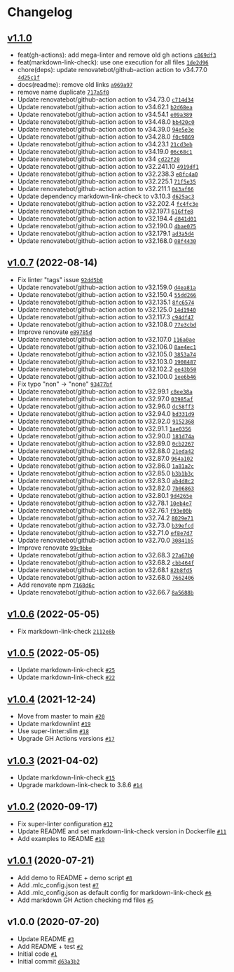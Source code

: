 # Changelog

## [v1.1.0](https://github.com/ruzickap/action-my-markdown-link-checker/compare/v1.0.7...v1.1.0)

- feat(gh-actions): add mega-linter and remove old gh actions [`c869df3`](https://github.com/ruzickap/action-my-markdown-link-checker/commit/c869df3e86a7892209fe23902d818ce4820b3b1d)
- feat(markdown-link-check): use one execution for all files [`1de2d96`](https://github.com/ruzickap/action-my-markdown-link-checker/commit/1de2d96f61bb2358b8ef8262672b884285359e61)
- chore(deps): update renovatebot/github-action action to v34.77.0 [`4d25c1f`](https://github.com/ruzickap/action-my-markdown-link-checker/commit/4d25c1f86303c363278fddf98bd97b5980ff4a5c)
- docs(readme): remove old links [`a969a97`](https://github.com/ruzickap/action-my-markdown-link-checker/commit/a969a978cf89b762c0dcb81155ffbaf086df2717)
- remove name duplicate [`717a5f0`](https://github.com/ruzickap/action-my-markdown-link-checker/commit/717a5f0dd8271a034c9b33d4a75072da463c572a)
- Update renovatebot/github-action action to v34.73.0 [`c714d34`](https://github.com/ruzickap/action-my-markdown-link-checker/commit/c714d3488ce70f1c441918d472b4cf15c9d40903)
- Update renovatebot/github-action action to v34.62.1 [`b2d68ea`](https://github.com/ruzickap/action-my-markdown-link-checker/commit/b2d68ea6a5db927b6564aeeea84cf9bbd175d2d4)
- Update renovatebot/github-action action to v34.54.1 [`e09a389`](https://github.com/ruzickap/action-my-markdown-link-checker/commit/e09a38998d7fc861f9222220725d999104ca3763)
- Update renovatebot/github-action action to v34.48.0 [`bb420c0`](https://github.com/ruzickap/action-my-markdown-link-checker/commit/bb420c06ec04ba076b2cff8e26b4f5e16e182dcc)
- Update renovatebot/github-action action to v34.39.0 [`94e5e3e`](https://github.com/ruzickap/action-my-markdown-link-checker/commit/94e5e3e8a26f78ca93543beb26caa5b9ddc518b3)
- Update renovatebot/github-action action to v34.28.0 [`f0c9869`](https://github.com/ruzickap/action-my-markdown-link-checker/commit/f0c98699af0c64116679897a0c4248945524f74e)
- Update renovatebot/github-action action to v34.23.1 [`21cd3eb`](https://github.com/ruzickap/action-my-markdown-link-checker/commit/21cd3eb8c2ac4f8de036c1a1bf3b8d17fed9d47d)
- Update renovatebot/github-action action to v34.19.0 [`06c68c1`](https://github.com/ruzickap/action-my-markdown-link-checker/commit/06c68c19f72b55a2bcfe83846cab16a09a7d3608)
- Update renovatebot/github-action action to v34 [`cd22f20`](https://github.com/ruzickap/action-my-markdown-link-checker/commit/cd22f202abe66e55782eb0d088353a5dae81578f)
- Update renovatebot/github-action action to v32.241.10 [`4919df1`](https://github.com/ruzickap/action-my-markdown-link-checker/commit/4919df1c1b90abd4f8b53a9ca9b88ad87418c712)
- Update renovatebot/github-action action to v32.238.3 [`e8fc4a0`](https://github.com/ruzickap/action-my-markdown-link-checker/commit/e8fc4a0df84076d187a422b0a14f45e43369347c)
- Update renovatebot/github-action action to v32.225.1 [`71f5e35`](https://github.com/ruzickap/action-my-markdown-link-checker/commit/71f5e35ae5dfadecd78f8a7348d8b63e5e736c98)
- Update renovatebot/github-action action to v32.211.1 [`043af66`](https://github.com/ruzickap/action-my-markdown-link-checker/commit/043af660bf040051721570e0323ca1a0068b8bf5)
- Update dependency markdown-link-check to v3.10.3 [`d625ac3`](https://github.com/ruzickap/action-my-markdown-link-checker/commit/d625ac3ed67ee75710f19a4f68b0f5a7678f4d45)
- Update renovatebot/github-action action to v32.202.4 [`fc4fc3e`](https://github.com/ruzickap/action-my-markdown-link-checker/commit/fc4fc3ec9c8b7f6c92298ae2649eb083a21db951)
- Update renovatebot/github-action action to v32.197.1 [`616ffe8`](https://github.com/ruzickap/action-my-markdown-link-checker/commit/616ffe860c588bbcacc4d0ef9f062070911be81a)
- Update renovatebot/github-action action to v32.194.4 [`d841d01`](https://github.com/ruzickap/action-my-markdown-link-checker/commit/d841d012189506e797a4c6f18965f8837fd4204f)
- Update renovatebot/github-action action to v32.190.0 [`4bae075`](https://github.com/ruzickap/action-my-markdown-link-checker/commit/4bae0758879d9082ba455e3730fa8df3466a5875)
- Update renovatebot/github-action action to v32.179.1 [`ad3a5d4`](https://github.com/ruzickap/action-my-markdown-link-checker/commit/ad3a5d40838f707bd0ea3979313abc729935736c)
- Update renovatebot/github-action action to v32.168.0 [`08f4430`](https://github.com/ruzickap/action-my-markdown-link-checker/commit/08f44306e54edf5ecc39fe502eec14a4b69138a3)

## [v1.0.7](https://github.com/ruzickap/action-my-markdown-link-checker/compare/v1.0.6...v1.0.7) (2022-08-14)

- Fix linter "tags" issue [`92dd5b0`](https://github.com/ruzickap/action-my-markdown-link-checker/commit/92dd5b0866629c9abaa50f8231805dfb97e572f2)
- Update renovatebot/github-action action to v32.159.0 [`d4ea81a`](https://github.com/ruzickap/action-my-markdown-link-checker/commit/d4ea81ab74d75cc4e7c766a3e51d13cdc53fd043)
- Update renovatebot/github-action action to v32.150.4 [`55dd266`](https://github.com/ruzickap/action-my-markdown-link-checker/commit/55dd26633f4d41586a1e78824ccfddece1da6b2d)
- Update renovatebot/github-action action to v32.135.1 [`8fc6574`](https://github.com/ruzickap/action-my-markdown-link-checker/commit/8fc65749e12e79a05946f395b66d86a421f626fe)
- Update renovatebot/github-action action to v32.125.0 [`14d1940`](https://github.com/ruzickap/action-my-markdown-link-checker/commit/14d1940e22fcac7ce09f3ba11745ca3183868c7b)
- Update renovatebot/github-action action to v32.117.3 [`c94df47`](https://github.com/ruzickap/action-my-markdown-link-checker/commit/c94df479fbbcbc053ea9c52a38c98f07375977db)
- Update renovatebot/github-action action to v32.108.0 [`77e3cbd`](https://github.com/ruzickap/action-my-markdown-link-checker/commit/77e3cbd8e50dd4ada6ada96300655b62196115bb)
- Improve renovate [`e89785d`](https://github.com/ruzickap/action-my-markdown-link-checker/commit/e89785df3ef58601f7013139178f054af1c7ea74)
- Update renovatebot/github-action action to v32.107.0 [`116a0ae`](https://github.com/ruzickap/action-my-markdown-link-checker/commit/116a0ae224dfdf781ea8ee5b10e0ba3bed8516da)
- Update renovatebot/github-action action to v32.106.0 [`8ae4ec1`](https://github.com/ruzickap/action-my-markdown-link-checker/commit/8ae4ec16c731896bdc5b8a644102980b0def8d1a)
- Update renovatebot/github-action action to v32.105.0 [`3853a74`](https://github.com/ruzickap/action-my-markdown-link-checker/commit/3853a741675e3dd8af04aabe27a722ebf46e822b)
- Update renovatebot/github-action action to v32.103.0 [`1908487`](https://github.com/ruzickap/action-my-markdown-link-checker/commit/1908487c21447ba186ca57965791b007772b8bbf)
- Update renovatebot/github-action action to v32.102.2 [`ee43b50`](https://github.com/ruzickap/action-my-markdown-link-checker/commit/ee43b506c60137bec6f7d0e24db37890b57b853e)
- Update renovatebot/github-action action to v32.100.0 [`1ee6b46`](https://github.com/ruzickap/action-my-markdown-link-checker/commit/1ee6b46edb7a003b14f85c16c48637be8854a8e9)
- Fix typo "non" -&gt; "none" [`93477bf`](https://github.com/ruzickap/action-my-markdown-link-checker/commit/93477bff24b10b66e2c26dc74d3027eddd4935fc)
- Update renovatebot/github-action action to v32.99.1 [`c8ee38a`](https://github.com/ruzickap/action-my-markdown-link-checker/commit/c8ee38aae0e9f64fe322f767065bfccfdb4530d4)
- Update renovatebot/github-action action to v32.97.0 [`03985af`](https://github.com/ruzickap/action-my-markdown-link-checker/commit/03985affdec698f11dc8b5d48023b4aaed5972ef)
- Update renovatebot/github-action action to v32.96.0 [`dc58ff3`](https://github.com/ruzickap/action-my-markdown-link-checker/commit/dc58ff350faedfebe082ffcf645393f2628eccf0)
- Update renovatebot/github-action action to v32.94.0 [`bd331d9`](https://github.com/ruzickap/action-my-markdown-link-checker/commit/bd331d995ff4fafe9bd4df38359f98ea672659f5)
- Update renovatebot/github-action action to v32.92.0 [`9152368`](https://github.com/ruzickap/action-my-markdown-link-checker/commit/91523686cb5ad831362944d1f0af430e7db42094)
- Update renovatebot/github-action action to v32.91.1 [`1ae0356`](https://github.com/ruzickap/action-my-markdown-link-checker/commit/1ae0356d75058bbff450ca12764d1e9ad7949619)
- Update renovatebot/github-action action to v32.90.0 [`181d74a`](https://github.com/ruzickap/action-my-markdown-link-checker/commit/181d74a594bf932b9ec417236b4b598a39cdd069)
- Update renovatebot/github-action action to v32.89.0 [`0cb2267`](https://github.com/ruzickap/action-my-markdown-link-checker/commit/0cb2267a5ae7088b1e499d61340316b916ad26c4)
- Update renovatebot/github-action action to v32.88.0 [`21eda42`](https://github.com/ruzickap/action-my-markdown-link-checker/commit/21eda427f9a4f0405ae20141da8d76290c32dbeb)
- Update renovatebot/github-action action to v32.87.0 [`964a102`](https://github.com/ruzickap/action-my-markdown-link-checker/commit/964a102f329b790eb4799ead1d5c097749dd7309)
- Update renovatebot/github-action action to v32.86.0 [`1a81a2c`](https://github.com/ruzickap/action-my-markdown-link-checker/commit/1a81a2cc5ba4e3e25526b1a0a059200e690c1b3d)
- Update renovatebot/github-action action to v32.85.0 [`b3b1b3c`](https://github.com/ruzickap/action-my-markdown-link-checker/commit/b3b1b3c31b58c6918633a973a63b51853ead9098)
- Update renovatebot/github-action action to v32.83.0 [`ab4d8c2`](https://github.com/ruzickap/action-my-markdown-link-checker/commit/ab4d8c2242fab358dca82ddc5c6d1efc9199daee)
- Update renovatebot/github-action action to v32.82.0 [`7b06863`](https://github.com/ruzickap/action-my-markdown-link-checker/commit/7b0686359a9e2f6fbed0a73b673cbc18a2f5a39d)
- Update renovatebot/github-action action to v32.80.1 [`9d4265e`](https://github.com/ruzickap/action-my-markdown-link-checker/commit/9d4265edf59210e60110d37fe75ea0f11dcce930)
- Update renovatebot/github-action action to v32.78.1 [`10eb4e7`](https://github.com/ruzickap/action-my-markdown-link-checker/commit/10eb4e7d21b6fd9762e90da8ea5f56c64caf37e3)
- Update renovatebot/github-action action to v32.76.1 [`f93e00b`](https://github.com/ruzickap/action-my-markdown-link-checker/commit/f93e00ba603cfe56d34be72d29d3cf7b7556bfb7)
- Update renovatebot/github-action action to v32.74.2 [`8029e71`](https://github.com/ruzickap/action-my-markdown-link-checker/commit/8029e713986158ebce8b20c8930c4f7fc3935990)
- Update renovatebot/github-action action to v32.73.0 [`b39efcd`](https://github.com/ruzickap/action-my-markdown-link-checker/commit/b39efcd5630103c9ce7a0a1b46be6a20f93c7d10)
- Update renovatebot/github-action action to v32.71.0 [`ef8e7d7`](https://github.com/ruzickap/action-my-markdown-link-checker/commit/ef8e7d72b83af085e1f956bcea24f2cadbec1b17)
- Update renovatebot/github-action action to v32.70.0 [`30841b5`](https://github.com/ruzickap/action-my-markdown-link-checker/commit/30841b5b7dadaf6238f3899dee42658dd2ff6841)
- Improve renovate [`99c9bbe`](https://github.com/ruzickap/action-my-markdown-link-checker/commit/99c9bbe9e1a99132a384caa0170d1a8045cb6905)
- Update renovatebot/github-action action to v32.68.3 [`27a67b0`](https://github.com/ruzickap/action-my-markdown-link-checker/commit/27a67b0e6141f131f8d222d16bafa974b6d2c3f7)
- Update renovatebot/github-action action to v32.68.2 [`cbb464f`](https://github.com/ruzickap/action-my-markdown-link-checker/commit/cbb464fada726d58899e9fe72fcfc0eabb0113c3)
- Update renovatebot/github-action action to v32.68.1 [`82b8fd5`](https://github.com/ruzickap/action-my-markdown-link-checker/commit/82b8fd5e61196f9b298ea30ebb37e02e25732c76)
- Update renovatebot/github-action action to v32.68.0 [`7662406`](https://github.com/ruzickap/action-my-markdown-link-checker/commit/76624063d8e53afa74660dd2c73c52e940e4840a)
- Add renovate npm [`7168d6c`](https://github.com/ruzickap/action-my-markdown-link-checker/commit/7168d6c11db4362fc67f121ae482f84f6280f36f)
- Update renovatebot/github-action action to v32.66.7 [`8a5688b`](https://github.com/ruzickap/action-my-markdown-link-checker/commit/8a5688bdc294df6610d22d4f99a98bd38edeb444)

## [v1.0.6](https://github.com/ruzickap/action-my-markdown-link-checker/compare/v1.0.5...v1.0.6) (2022-05-05)

- Fix markdown-link-check [`2112e8b`](https://github.com/ruzickap/action-my-markdown-link-checker/commit/2112e8b06f07b5f338ee62637b08b52119c1568d)

## [v1.0.5](https://github.com/ruzickap/action-my-markdown-link-checker/compare/v1.0.4...v1.0.5) (2022-05-05)

- Update markdown-link-check [`#25`](https://github.com/ruzickap/action-my-markdown-link-checker/pull/25)
- Update markdown-link-check [`#22`](https://github.com/ruzickap/action-my-markdown-link-checker/pull/22)

## [v1.0.4](https://github.com/ruzickap/action-my-markdown-link-checker/compare/v1.0.3...v1.0.4) (2021-12-24)

- Move from master to main [`#20`](https://github.com/ruzickap/action-my-markdown-link-checker/pull/20)
- Update markdownlint [`#19`](https://github.com/ruzickap/action-my-markdown-link-checker/pull/19)
- Use super-linter:slim [`#18`](https://github.com/ruzickap/action-my-markdown-link-checker/pull/18)
- Upgrade GH Actions versions [`#17`](https://github.com/ruzickap/action-my-markdown-link-checker/pull/17)

## [v1.0.3](https://github.com/ruzickap/action-my-markdown-link-checker/compare/v1.0.2...v1.0.3) (2021-04-02)

- Update markdown-link-check [`#15`](https://github.com/ruzickap/action-my-markdown-link-checker/pull/15)
- Upgrade markdown-link-check to 3.8.6 [`#14`](https://github.com/ruzickap/action-my-markdown-link-checker/pull/14)

## [v1.0.2](https://github.com/ruzickap/action-my-markdown-link-checker/compare/v1.0.1...v1.0.2) (2020-09-17)

- Fix super-linter configuration [`#12`](https://github.com/ruzickap/action-my-markdown-link-checker/pull/12)
- Update README and set markdown-link-check version in Dockerfile [`#11`](https://github.com/ruzickap/action-my-markdown-link-checker/pull/11)
- Add examples to README [`#10`](https://github.com/ruzickap/action-my-markdown-link-checker/pull/10)

## [v1.0.1](https://github.com/ruzickap/action-my-markdown-link-checker/compare/v1.0.0...v1.0.1) (2020-07-21)

- Add demo to README + demo script [`#8`](https://github.com/ruzickap/action-my-markdown-link-checker/pull/8)
- Add .mlc_config.json test [`#7`](https://github.com/ruzickap/action-my-markdown-link-checker/pull/7)
- Add .mlc_config.json as default config for markdown-link-check [`#6`](https://github.com/ruzickap/action-my-markdown-link-checker/pull/6)
- Add markdown GH Action checking md files [`#5`](https://github.com/ruzickap/action-my-markdown-link-checker/pull/5)

## v1.0.0 (2020-07-20)

- Update README [`#3`](https://github.com/ruzickap/action-my-markdown-link-checker/pull/3)
- Add README + test [`#2`](https://github.com/ruzickap/action-my-markdown-link-checker/pull/2)
- Initial code [`#1`](https://github.com/ruzickap/action-my-markdown-link-checker/pull/1)
- Initial commit [`d63a3b2`](https://github.com/ruzickap/action-my-markdown-link-checker/commit/d63a3b2f0aed1822385f8f68c0468aff30c05674)
